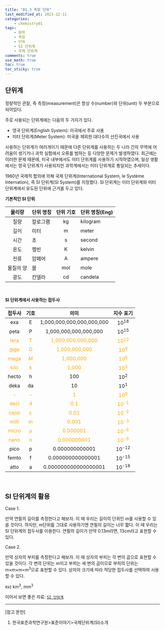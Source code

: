 ```yaml
---
title: "01.3 측정 단위"
last_modified_at: 2021-12-11
categories:
    - chemistry01
tags:
    - 화학
    - 측정
    - 단위
    - SI 단위계
    - 국제 단위계
comments: true
use_math: true
toc: true
toc_sticky: true
---
```


## 단위계

정량적인 관찰, 즉 측정(measurement)은 항상 수(number)와 단위(unit) 두 부분으로 되어있다.

주로 사용되는 단위계에는 다음의 두 가지가 있다.

- 영국 단위계(English System): 미국에서 주로 사용
- 미터 단위계(Meter System): 미국을 제외한 대다수의 선진국에서 사용

사용하는 단위계가 여러개이기 때문에 다른 단위계를 사용하는 두 나라 간의 무역에 어려움이 생기거나 과학 실험에서 오류를 범하는 등 다양한 문제가 발생하였다. 최근에는 이러한 문제 때문에, 미국 내부에서도 미터 단위계를 사용하기 시작하였으며, 일상 생활에서는 영국 단위계가 사용되지만 과학계에서는 미터 단위계로 통일되는 추세이다.

1960년 국제적 합의에 의해 국제 단위계(International System, le Système Internation), 즉 SI 단위계(SI System)를 지정했다. SI 단위계는 미터 단위계와 미터 단위계에서 유도된 단위에 근거를 두고 있다.

**기본적인 SI 단위**

|물리량|단위 명칭|단위 기호|단위 명칭(Eng)|
|:---:|:---|:---:|---|
|질량|칼로그램|kg|kilogram|
|길이|미터|m|meter|
|시간|초|s|second|
|온도|켈빈|K|kelvin|
|전류|암페어|A|ampere|
|물질의 양|몰|mol|mole|
|광도|칸델라|cd|candela|

<br/>

**SI 단위계에서 사용하는 접두사**

|접두사|기호|의미|지수 표기|
|:---:|:---:|:---:|:---:|
|exa|E|1,000,000,000,000,000,000|10<sup>18</sup>|
|peta|P|1,000,000,000,000,000|10<sup>15</sup>|
|<span style="color: orange">tera</span>|<span style="color: orange">T</span>|<span style="color: orange">1,000,000,000,000</span>|<span style="color: orange">10<sup>12</sup></span>|
|<span style="color: orange">giga</span>|<span style="color: orange">G</span>|<span style="color: orange">1,000,000,000</span>|<span style="color: orange">10<sup>9</sup></span>|
|<span style="color: orange">mega</span>|<span style="color: orange">M</span>|<span style="color: orange">1,000,000</span>|<span style="color: orange">10<sup>6</sup></span>|
|<span style="color: orange">kilo</span>|<span style="color: orange">k</span>|<span style="color: orange">1,000</span>|<span style="color: orange">10<sup>3</sup></span>|
|hecto|h|100|10<sup>2</sup>|
|deka|da|10|10<sup>1</sup>|
|<span style="color: orange">-</span>|<span style="color: orange">-</span>|<span style="color: orange">1</span>|<span style="color: orange">10<sup>0</sup></span>|
|<span style="color: orange">deci</span>|<span style="color: orange">d</span>|<span style="color: orange">0.1</span>|<span style="color: orange">10<sup>-1</sup></span>|
|<span style="color: orange">centi</span>|<span style="color: orange">c</span>|<span style="color: orange">0.01</span>|<span style="color: orange">10<sup>-2</sup></span>|
|<span style="color: orange">milli</span>|<span style="color: orange">m</span>|<span style="color: orange">0.001</span>|<span style="color: orange">10<sup>-3</sup></span>|
|<span style="color: orange">micro</span>|<span style="color: orange">μ</span>|<span style="color: orange">0.000001</span>|<span style="color: orange">10<sup>-6</sup></span>|
|<span style="color: orange">nano</span>|<span style="color: orange">n</span>|<span style="color: orange">0.000000001</span>|<span style="color: orange">10<sup>-9</sup></span>|
|pico|p|0.000000000001|10<sup>-12</sup>|
|femto|f|0.000000000000001|10<sup>-15</sup>|
|atto|a|0.000000000000000001|10<sup>-18</sup>|

<br/>

## SI 단위계의 활용

Case 1.

만약 연필의 길이를 측정한다고 해보자. 이 때 우리는 길이의 단위인 m를 사용할 수 있을 것이다. 하지만, m단위를 그대로 사용하기엔 연필의 길이는 너무 짧다. 이 때 우리는 SI 단위계의 접두사를 이용한다. 연필의 길이가 만약 0.13m라면, 13cm라고 표현할 수 있다. 

Case 2.

만약 상자의 부피를 측정한다고 해보자. 이 때 상자의 부피는 각 변의 곱으로 표현할 수 있을 것이다. 각 변의 단위는 m이고 부피는 세 변의 곱이므로 부피의 단위는 m×m×m=m<sup>3</sup>으로 표현할 수 있다. 상자의 크기에 따라 적당한 접두사를 선택하여 사용할 수 있다.

ex) km<sup>3</sup>, mm<sup>3</sup>

이어서 보면 좋은 자료: [``SI 단위계``](https://chemilk02.github.io/knowplus/k-02-SISystem)

-----

[참고 문헌]

1. 한국표준과학연구원>표준이야기>국제단위계(SI)소개